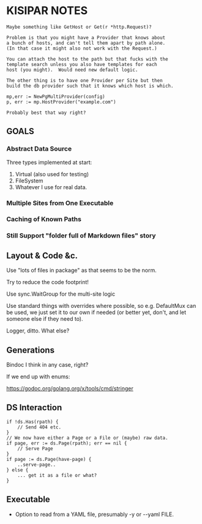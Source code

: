 # KISIPAR NOTES

    Maybe something like GetHost or Get(r *http.Request)?
    
    Problem is that you might have a Provider that knows about
    a bunch of hosts, and can't tell them apart by path alone.
    (In that case it might also not work with the Request.)
    
    You can attach the host to the path but that fucks with the
    template search unless you also have templates for each
    host (you might).  Would need new default logic.
    
    The other thing is to have one Provider per Site but then
    build the db provider such that it knows which host is which.
    
    mp,err := NewPgMultiProvider(config)
    p, err := mp.HostProvider("example.com")
    
    Probably best that way right?


## GOALS

### Abstract Data Source

Three types implemented at start:

1. Virtual (also used for testing)
2. FileSystem
3. Whatever I use for real data.

### Multiple Sites from One Executable


### Caching of Known Paths

### Still Support "folder full of Markdown files" story

## Layout & Code &c.

Use "lots of files in package" as that seems to be the norm.

Try to reduce the code footprint!

Use sync.WaitGroup for the multi-site logic

Use standard things with overrides where possible, so e.g. DefaultMux can
be used, we just set it to our own if needed (or better yet, don't, and
let someone else if they need to).

Logger, ditto.  What else?

## Generations

Bindoc I think in any case, right?

If we end up with enums:

https://godoc.org/golang.org/x/tools/cmd/stringer

## DS Interaction


    if !ds.Has(rpath) {
        // Send 404 etc.
    }
    // We now have either a Page or a File or (maybe) raw data.
    if page, err := ds.Page(rpath); err == nil {
        // Serve Page
    }
    if page := ds.Page(have-page) {
        ..serve-page..
    } else {
        ... get it as a file or what?
    }

## Executable

* Option to read from a YAML file, presumably -y or --yaml FILE.
